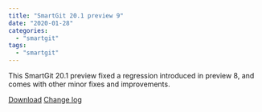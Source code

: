```yaml
---
title: "SmartGit 20.1 preview 9"
date: "2020-01-28"
categories: 
  - "smartgit"
tags: 
  - "smartgit"
---
```


This SmartGit 20.1 preview fixed a regression introduced in preview 8, and comes with other minor fixes and improvements.

[Download](http://www.syntevo.com/smartgit/preview) [Change log](http://www.syntevo.com/smartgit/changelog-eap.txt)
